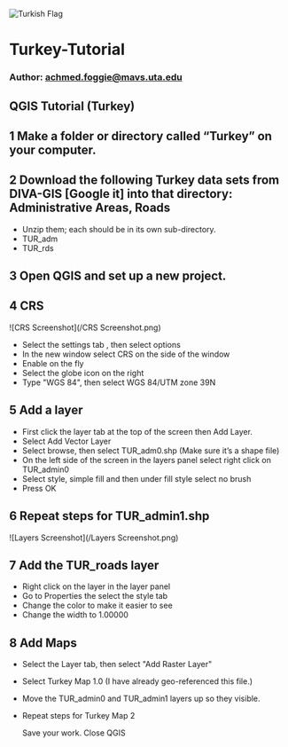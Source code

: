 ![Turkish Flag](https://upload.wikimedia.org/wikipedia/commons/8/87/Flag_of_Turkey.png)
# Turkey-Tutorial
### Author: achmed.foggie@mavs.uta.edu
## QGIS Tutorial (Turkey)

## 1 Make a folder or directory called “Turkey” on your computer.
## 2 Download the following Turkey data sets from DIVA-GIS [Google it] into that directory: Administrative Areas, Roads
* Unzip them; each should be in its own sub-directory.
* TUR_adm
*  TUR_rds

## 3 Open QGIS and set up a new project.
## 4 CRS


![CRS Screenshot](/CRS Screenshot.png)


* Select the settings tab , then select options
* In the new window select CRS on the side of the window
* Enable on the fly
* Select the globe icon on the right
* Type "WGS 84", then select WGS 84/UTM zone 39N

## 5 Add a layer
* First click the layer tab at the top of the screen then Add Layer.
* Select Add Vector Layer
* Select browse, then select TUR_adm0.shp (Make sure it’s a shape file)
* On the left side of the screen in the layers panel select right click on TUR_admin0
* Select style, simple fill and then under fill style select no brush
* Press OK

## 6 Repeat steps for TUR_admin1.shp

![Layers Screenshot](/Layers Screenshot.png)

## 7 Add the TUR_roads layer
* Right click on the layer in the layer panel
* Go to Properties the select the style tab
* Change the color to make it easier to see
* Change the width to 1.00000

## 8 Add Maps
* Select the Layer tab, then select "Add Raster Layer"
* Select Turkey Map 1.0 (I have already geo-referenced this file.)
* Move the TUR_admin0 and TUR_admin1 layers up so they visible.
* Repeat steps for Turkey Map 2

    Save your work. Close QGIS
